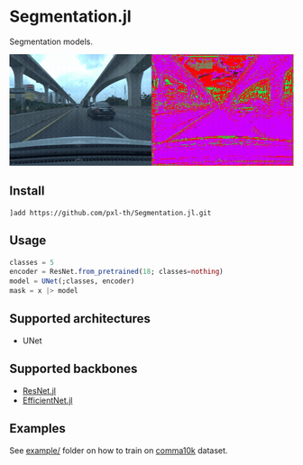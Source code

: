 # Segmentation.jl

Segmentation models.

![](https://github.com/pxl-th/Segmentation.jl/blob/master/res/output.gif?raw=true)

## Install

```
]add https://github.com/pxl-th/Segmentation.jl.git
```

## Usage

```julia
classes = 5
encoder = ResNet.from_pretrained(18; classes=nothing)
model = UNet(;classes, encoder)
mask = x |> model
```

## Supported architectures

- UNet

## Supported backbones

- [ResNet.jl](https://github.com/pxl-th/ResNet.jl)
- [EfficientNet.jl](https://github.com/pxl-th/EfficientNet.jl)

## Examples

See [example/](https://github.com/pxl-th/Segmentation.jl/tree/master/example) folder
on how to train on [comma10k](https://github.com/commaai/comma10k) dataset.
